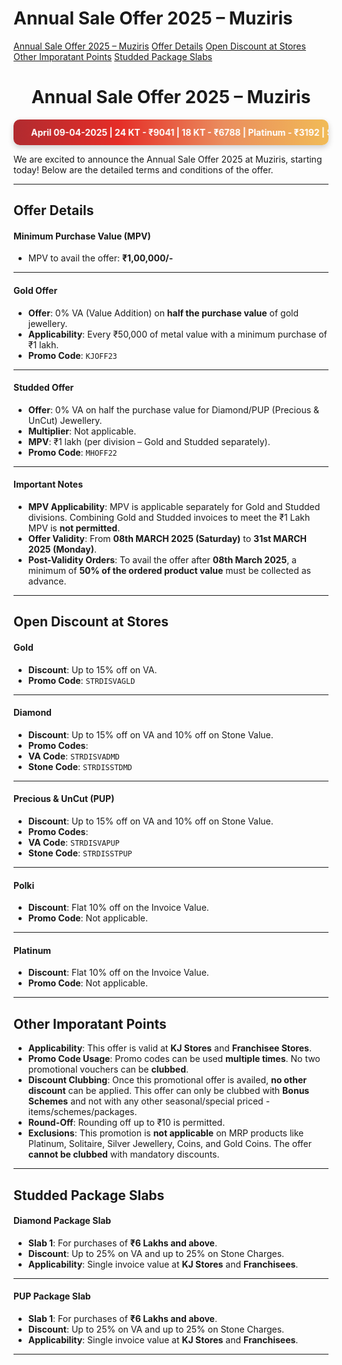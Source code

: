 

# Annual Sale Offer 2025 – Muziris



<div class="sidebar">
  <a href="#annual-sale-offer-2025--muziris">Annual Sale Offer 2025 – Muziris</a>
  <a href="#offer-details">Offer Details</a>
  <a href="#open-discount-at-stores">Open Discount at Stores</a>
  <a href="#other-imporatant-points">Other Imporatant Points</a>
  <a href="#studded-package-slabs">Studded Package Slabs</a>
</div>



<h1 style="text-align: center;"> <strong>Annual Sale Offer 2025 – Muziris</strong> </h1>

<div class="gold-rates-marquee">
  <div class="gold-rates-track">
    <span>
      April 09-04-2025 | 24 KT - ₹9041 | 18 KT - ₹6788 | Platinum - ₹3192 | Silver Rates: Kerala - ₹102, Tamil Nadu - ₹104 | Silver Rate Pan India -₹102  &nbsp;&nbsp;&nbsp;
    </span>
    <span>
      April 09-04-2025 | 24 KT - ₹9041 | 18 KT - ₹6788 | Platinum - ₹3192 | Silver Rates: Kerala - ₹102, Tamil Nadu - ₹104 | Silver Rate Pan India -₹102 &nbsp;&nbsp;&nbsp;
    </span>
  </div>
</div>


<style>
.gold-rates-marquee {
  width: 100%;
  overflow: hidden;
  box-sizing: border-box;
  background: linear-gradient(90deg,rgb(177, 43, 48), #e52d27,rgb(234, 141, 94),rgb(241, 187, 86));
  padding: 12px 0;
  border-radius: 10px;
  box-shadow: 0 4px 10px rgba(27, 26, 26, 0.2);
  color: white;
  font-weight: bold;
  white-space: nowrap;
}

.gold-rates-track {
  display: inline-block;
  white-space: nowrap;
  animation: scroll-marquee 9s linear infinite;
}

.gold-rates-track span {
  display: inline-block;
  padding: 0 2rem;
}

@keyframes scroll-marquee {
  0% {
    transform: translateX(0%);
  }
  100% {
    transform: translateX(-50%);
  }
}


</style>
We are excited to announce the Annual Sale Offer 2025 at Muziris, starting today! Below are the detailed terms and conditions of the offer.

---
## **Offer Details**
#### Minimum Purchase Value (MPV)

- MPV to avail the offer: **₹1,00,000/-**

---

#### **Gold Offer**
- **Offer**: 0% VA (Value Addition) on **half the purchase value** of gold jewellery.
- **Applicability**: Every ₹50,000 of metal value with a minimum purchase of ₹1 lakh.
- **Promo Code**: `KJOFF23`
---  
#### **Studded Offer**
- **Offer**: 0% VA on half the purchase value for Diamond/PUP (Precious & UnCut) Jewellery.
- **Multiplier**: Not applicable.
- **MPV**: ₹1 lakh (per division – Gold and Studded separately).
- **Promo Code**: `MHOFF22`  
---
#### **Important Notes**
- **MPV Applicability**: MPV is applicable separately for Gold and Studded divisions. Combining
Gold and Studded invoices to meet the ₹1 Lakh MPV is **not permitted**.
- **Offer Validity**: From **08th MARCH 2025 (Saturday)** to **31st MARCH 2025 (Monday)**.
- **Post-Validity Orders**: To avail the offer after **08th March 2025**, a minimum of **50% of the ordered product value** must be collected as advance.
---
## **Open Discount at Stores**
#### **Gold**
- **Discount**: Up to 15% off on VA.
- **Promo Code**: `STRDISVAGLD`
---
#### **Diamond**
- **Discount**: Up to 15% off on VA and 10% off on Stone Value.
- **Promo Codes**:
- **VA Code**: `STRDISVADMD`
- **Stone Code**: `STRDISSTDMD`
---
#### **Precious & UnCut (PUP)**
- **Discount**: Up to 15% off on VA and 10% off on Stone Value.
- **Promo Codes**:
- **VA Code**: `STRDISVAPUP`
- **Stone Code**: `STRDISSTPUP`
---
#### **Polki**
- **Discount**: Flat 10% off on the Invoice Value.
- **Promo Code**: Not applicable.
---
#### **Platinum**
- **Discount**: Flat 10% off on the Invoice Value.
- **Promo Code**: Not applicable.
---
## **Other Imporatant Points**
- **Applicability**: This offer is valid at **KJ Stores** and **Franchisee Stores**.
- **Promo Code Usage**:
Promo codes can be used **multiple times**.
No two promotional vouchers can be **clubbed**.
- **Discount Clubbing**:
Once this promotional offer is availed, **no other discount** can be applied.
This offer can only be clubbed with **Bonus Schemes** and not with any other seasonal/special priced - items/schemes/packages.
- **Round-Off**: Rounding off up to ₹10 is permitted.
- **Exclusions**:
This promotion is **not applicable** on MRP products like Platinum, Solitaire, Silver Jewellery, Coins, and Gold Coins.
The offer **cannot be clubbed** with mandatory discounts.

---

## **Studded Package Slabs**
#### **Diamond Package Slab**
- **Slab 1**: For purchases of **₹6 Lakhs and above**.
- **Discount**: Up to 25% on VA and up to 25% on Stone Charges.
- **Applicability**: Single invoice value at **KJ Stores** and **Franchisees**.

--- 
#### **PUP Package Slab**
- **Slab 1**: For purchases of **₹6 Lakhs and above**.
- **Discount**: Up to 25% on VA and up to 25% on Stone Charges.
- **Applicability**: Single invoice value at **KJ Stores** and **Franchisees**.
---
<style>
/* Slide and highlight heading on hover */
h1:hover,
h2:hover,
h3:hover,
h4:hover,
h5:hover,
h6:hover {
  transform: translateX(4px); /* Slide effect */
  
  transition: all 0.3s ease-in-out;
  cursor: pointer;
  padding-inline: 4px;
  border-radius: 4px;
}
</style>